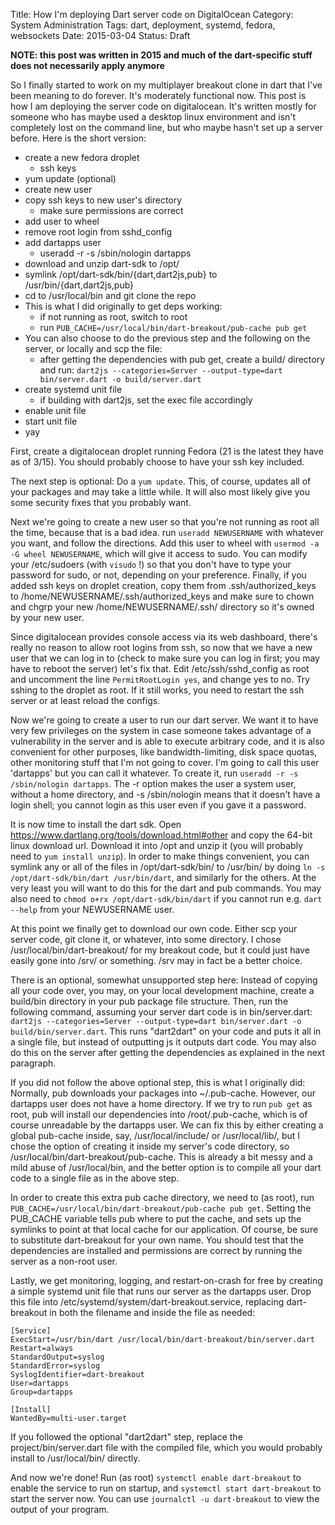 Title: How I'm deploying Dart server code on DigitalOcean
Category: System Administration
Tags: dart, deployment, systemd, fedora, websockets
Date: 2015-03-04
Status: Draft

**NOTE: this post was written in 2015 and much of the dart-specific stuff does not necessarily apply anymore**

So I finally started to work on my multiplayer breakout clone in dart that I've been meaning to do forever. It's moderately functional now. This post is how I am deploying the server code on digitalocean. It's written mostly for someone who has maybe used a desktop linux environment and isn't completely lost on the command line, but who maybe hasn't set up a server before. Here is the short version:

- create a new fedora droplet
	- ssh keys
- yum update (optional)
- create new user
- copy ssh keys to new user's directory
	- make sure permissions are correct
- add user to wheel
- remove root login from sshd\_config
- add dartapps user
	- useradd -r -s /sbin/nologin dartapps
- download and unzip dart-sdk to /opt/
- symlink /opt/dart-sdk/bin/{dart,dart2js,pub} to /usr/bin/{dart,dart2js,pub}
- cd to /usr/local/bin and git clone the repo
- This is what I did originally to get deps working:
	- if not running as root, switch to root
	- run `PUB_CACHE=/usr/local/bin/dart-breakout/pub-cache pub get`
- You can also choose to do the previous step and the following on the server, or locally and scp the file:
	- after getting the dependencies with pub get, create a build/ directory and run:
		`dart2js --categories=Server --output-type=dart bin/server.dart -o build/server.dart`
- create systemd unit file
	- if building with dart2js, set the exec file accordingly
- enable unit file
- start unit file
- yay

First, create a digitalocean droplet running Fedora (21 is the latest they have as of 3/15). You should probably choose to have your ssh key included.

The next step is optional: Do a `yum update`. This, of course, updates all of your packages and may take a little while. It will also most likely give you some security fixes that you probably want.

Next we're going to create a new user so that you're not running as root all the time, because that is a bad idea. run `useradd NEWUSERNAME` with whatever you want, and follow the directions. Add this user to wheel with `usermod -a -G wheel NEWUSERNAME`, which will give it access to sudo. You can modify your /etc/sudoers (with `visudo` !) so that you don't have to type your password for sudo, or not, depending on your preference. Finally, if you added ssh keys on droplet creation, copy them from .ssh/authorized\_keys to /home/NEWUSERNAME/.ssh/authorized\_keys and make sure to chown and chgrp your new /home/NEWUSERNAME/.ssh/ directory so it's owned by your new user.

Since digitalocean provides console access via its web dashboard, there's really no reason to allow root logins from ssh, so now that we have a new user that we can log in to (check to make sure you can log in first; you may have to reboot the server) let's fix that. Edit /etc/ssh/sshd\_config as root and uncomment the line `PermitRootLogin yes`, and change yes to no. Try sshing to the droplet as root. If it still works, you need to restart the ssh server or at least reload the configs.

Now we're going to create a user to run our dart server. We want it to have very few privileges on the system in case someone takes advantage of a vulnerability in the server and is able to execute arbitrary code, and it is also convenient for other purposes, like bandwidth-limiting, disk space quotas, other monitoring stuff that I'm not going to cover. I'm going to call this user 'dartapps' but you can call it whatever. To create it, run `useradd -r -s /sbin/nologin dartapps`. The -r option makes the user a system user, without a home directory, and -s /sbin/nologin means that it doesn't have a login shell; you cannot login as this user even if you gave it a password.

It is now time to install the dart sdk. Open https://www.dartlang.org/tools/download.html#other and copy the 64-bit linux download url. Download it into /opt and unzip it (you will probably need to `yum install unzip`). In order to make things convenient, you can symlink any or all of the files in /opt/dart-sdk/bin/ to /usr/bin/ by doing `ln -s /opt/dart-sdk/bin/dart /usr/bin/dart`, and similarly for the others. At the very least you will want to do this for the dart and pub commands. You may also need to `chmod o+rx /opt/dart-sdk/bin/dart` if you cannot run e.g. `dart --help` from your NEWUSERNAME user.

At this point we finally get to download our own code. Either scp your server code, git clone it, or whatever, into some directory. I chose /usr/local/bin/dart-breakout/ for my breakout code, but it could just have easily gone into /srv/ or something. /srv may in fact be a better choice.

There is an optional, somewhat unsupported step here: Instead of copying all your code over, you may, on your local development machine, create a build/bin directory in your pub package file structure. Then, run the following command, assuming your server dart code is in bin/server.dart: `dart2js --categories=Server --output-type=dart bin/server.dart -o build/bin/server.dart`. This runs "dart2dart" on your code and puts it all in a single file, but instead of outputting js it outputs dart code. You may also do this on the server after getting the dependencies as explained in the next paragraph.

If you did not follow the above optional step, this is what I originally did: Normally, pub downloads your packages into ~/.pub-cache. However, our dartapps user does not have a home directory. If we try to run `pub get` as root, pub will install our dependencies into /root/.pub-cache, which is of course unreadable by the dartapps user. We can fix this by either creating a global pub-cache inside, say, /usr/local/include/ or /usr/local/lib/, but I chose the option of creating it inside my server's code directory, so /usr/local/bin/dart-breakout/pub-cache. This is already a bit messy and a mild abuse of /usr/local/bin, and the better option is to compile all your dart code to a single file as in the above step.

In order to create this extra pub cache directory, we need to (as root), run `PUB_CACHE=/usr/local/bin/dart-breakout/pub-cache pub get`. Setting the PUB\_CACHE variable tells pub where to put the cache, and sets up the symlinks to point at that local cache for our application. Of course, be sure to substitute dart-breakout for your own name. You should test that the dependencies are installed and permissions are correct by running the server as a non-root user.

Lastly, we get monitoring, logging, and restart-on-crash for free by creating a simple systemd unit file that runs our server as the dartapps user. Drop this file into /etc/systemd/system/dart-breakout.service, replacing dart-breakout in both the filename and inside the file as needed:

	[Service]
	ExecStart=/usr/bin/dart /usr/local/bin/dart-breakout/bin/server.dart
	Restart=always
	StandardOutput=syslog
	StandardError=syslog
	SyslogIdentifier=dart-breakout
	User=dartapps
	Group=dartapps
	
	[Install]
	WantedBy=multi-user.target

If you followed the optional "dart2dart" step, replace the project/bin/server.dart file with the compiled file, which you would probably install to /usr/local/bin/ directly.

And now we're done! Run (as root) `systemctl enable dart-breakout` to enable the service to run on startup, and `systemctl start dart-breakout` to start the server now. You can use `journalctl -u dart-breakout` to view the output of your program.
